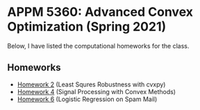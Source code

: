 # APPM 5360: Advanced Convex Optimization (Spring 2021)
Below, I have listed the computational homeworks for the class.
## Homeworks
* [Homework 2](hw1-report.md) (Least Squres Robustness with cvxpy)
* [Homework 4](hw4.ipynb) (Signal Processing with Convex Methods)
* [Homework 6](hw6.ipynb) (Logistic Regression on Spam Mail)